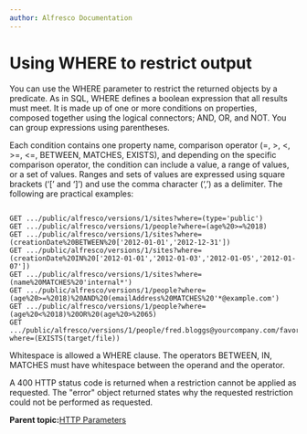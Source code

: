 ```yaml
---
author: Alfresco Documentation
---
```


# Using WHERE to restrict output

You can use the WHERE parameter to restrict the returned objects by a predicate. As in SQL, WHERE defines a boolean expression that all results must meet. It is made up of one or more conditions on properties, composed together using the logical connectors; AND, OR, and NOT. You can group expressions using parentheses.

Each condition contains one property name, comparison operator \(=, \>, <, \>=, <=, BETWEEN, MATCHES, EXISTS\), and depending on the specific comparison operator, the condition can include a value, a range of values, or a set of values. Ranges and sets of values are expressed using square brackets \(‘\[’ and ‘\]’\) and use the comma character \(‘,’\) as a delimiter. The following are practical examples:

```

GET .../public/alfresco/versions/1/sites?where=(type='public')
GET .../public/alfresco/versions/1/people?where=(age%20>=%2018)
GET .../public/alfresco/versions/1/sites?where=(creationDate%20BETWEEN%20['2012-01-01','2012-12-31'])
GET .../public/alfresco/versions/1/sites?where=(creationDate%20IN%20['2012-01-01','2012-01-03','2012-01-05','2012-01-07'])
GET .../public/alfresco/versions/1/sites?where=(name%20MATCHES%20'internal*')
GET .../public/alfresco/versions/1/people?where=(age%20>=%2018)%20AND%20(emailAddress%20MATCHES%20'*@example.com')
GET .../public/alfresco/versions/1/people?where=(age%20<%2018)%20OR%20(age%20>%2065)
GET .../public/alfresco/versions/1/people/fred.bloggs@yourcompany.com/favorites?where=(EXISTS(target/file))
```

Whitespace is allowed a WHERE clause. The operators BETWEEN, IN, MATCHES must have whitespace between the operand and the operator.

A 400 HTTP status code is returned when a restriction cannot be applied as requested. The "error" object returned states why the requested restriction could not be performed as requested.

**Parent topic:**[HTTP Parameters](../../../pra/1/concepts/pra-parameters.md)

